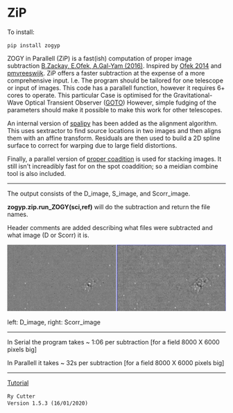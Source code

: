 
# ZiP 

To install:

~~~
pip install zogyp
~~~


ZOGY in Parallell (ZiP) is a fast(ish) computation of proper image subtraction [B.Zackay, E.Ofek, A.Gal-Yam (2016)](http://iopscience.iop.org/article/10.3847/0004-637X/830/1/27/pdf). Inspired by [Ofek 2014](http://adsabs.harvard.edu/abs/2014ascl.soft07005O) and [pmvreeswijk](https://github.com/pmvreeswijk/ZOGY). ZiP offers a faster subtraction at the expense of a more comprehensive input. I.e. The program should be tailored for one telescope or input of images. This code has a parallell function, however it requires 6+ cores to operate. This particular Case is optimised for the Gravitational-Wave Optical Transient Observer ([GOTO](https://goto-observatory.org/)) However, simple fudging of the parameters should make it possible to make this work for other telescopes.

An internal version of [spalipy](https://github.com/GOTO-OBS/spalipy) has been added as the alignment algorithm. This uses sextractor to find source locations in two images and then aligns them with an affine transform. Residuals are then used to build a 2D spline surface to correct for warping due to large field distortions.

Finally, a parallel version of [proper coadition](https://arxiv.org/abs/1512.06879) is used for stacking images. It still isn't increadibly fast for on the spot coaddition; so a meidian combine tool is also included.

---

The output consists of the D_image, S_image, and Scorr_image. 

**zogyp.zip.run_ZOGY(sci,ref)** will do the subtraction and return the file names. 

Header comments are added describing what files were subtracted and what image (D or Scorr) it is. 

![alt text](https://github.com/GOTO-OBS/ZiP/blob/master/zogyp/test/SCREEN.png)


left: D_image, right: Scorr_image

---

In Serial the program takes ~ 1:06 per subtraction [for a field 8000 X 6000 pixels big]

In Parallell it takes ~ 32s per subtraction [for a field 8000 X 6000 pixels big]

---

[Tutorial](https://github.com/GOTO-OBS/ZiP/tree/ZiP4Pipeline/Tutorial)


~~~~~~~~~~~~~~~~~~~~~~~~~~~~~~~~~~~~~~~~~
Ry Cutter 
Version 1.5.3 (16/01/2020)
~~~~~~~~~~~~~~~~~~~~~~~~~~~~~~~~~~~~~~~~~
